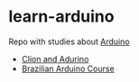 # learn-arduino

Repo with studies about [Arduino](https://www.arduino.cc/)

* [Clion and Adurino](https://github.com/robsonoduarte/learn-arduino/tree/master/clion-arduino/example)
* [Brazilian Arduino Course](https://github.com/robsonoduarte/learn-arduino/tree/master/arduino-courses/arduino-brazilian-course)
